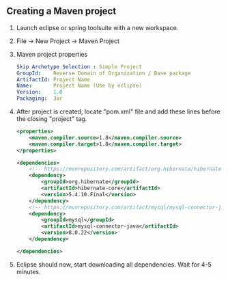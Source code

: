 ## Creating a Maven project

1.  Launch eclipse or spring toolsuite with a new workspace.
2.  File -> New Project -> Maven Project
3.  Maven project properties

    ```yml
    Skip Archetype Selection : Simple Project
    GroupId:    Reverse Domain of Organization / Base package
    ArtifactId: Project Name
    Name:       Project Name (Use by eclipse)
    Version:    1.0
    Packaging:  Jar
    ```

4.  After project is created, locate "pom.xml" file and add these lines before the closing "project" tag.
    
    ```xml
    <properties>
		<maven.compiler.source>1.8</maven.compiler.source>
		<maven.compiler.target>1.8</maven.compiler.target>
	</properties>

	<dependencies>
		<!-- https://mvnrepository.com/artifact/org.hibernate/hibernate-core -->
		<dependency>
			<groupId>org.hibernate</groupId>
			<artifactId>hibernate-core</artifactId>
			<version>5.4.10.Final</version>
		</dependency>
        <!-- https://mvnrepository.com/artifact/mysql/mysql-connector-java -->
        <dependency>
            <groupId>mysql</groupId>
            <artifactId>mysql-connector-java</artifactId>
            <version>8.0.22</version>
        </dependency>

	</dependencies>
    ```

5.  Eclipse should now, start downloading all dependencies. Wait for 4-5 minutes.
